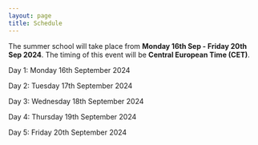 ```yaml
---
layout: page
title: Schedule
---
```


The summer school will take place from **Monday 16th Sep - Friday 20th Sep 2024**. The timing of this event will be **Central European Time (CET)**.

Day 1: Monday 16th September 2024


Day 2: Tuesday 17th September 2024 


Day 3: Wednesday 18th September 2024


Day 4: Thursday 19th September 2024 


Day 5: Friday 20th September 2024 

